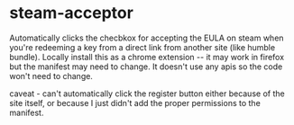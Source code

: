 # steam-acceptor

Automatically clicks the checbkox for accepting the EULA on steam when you're redeeming a key from a direct link from another site (like humble bundle). Locally install this as a chrome extension -- it may work in firefox but the manifest may need to change. It doesn't use any apis so the code won't need to change.

caveat - can't automatically click the register button either because of the site itself, or because I just didn't add the proper permissions to the manifest.
